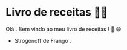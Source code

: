 # Livro de receitas :man_cook:

Olá . Bem vindo ao meu livro de receitas ! :wave: :smile: 

* Strogonoff de Frango .

